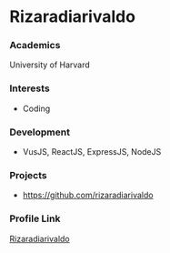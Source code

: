 # Rizaradiarivaldo

### Academics

University of Harvard

### Interests

- Coding

### Development

- VusJS, ReactJS, ExpressJS, NodeJS

### Projects

- https://github.com/rizaradiarivaldo

### Profile Link

[Rizaradiarivaldo](https://github.com/rizaradiarivaldo)